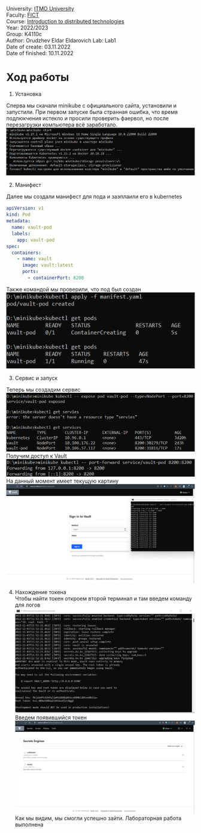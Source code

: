 University: [ITMO University](https://itmo.ru/ru/)  
Faculty: [FICT](https://fict.itmo.ru)  
Course: [Introduction to distributed technologies](https://github.com/itmo-ict-faculty/introduction-to-distributed-technologies)  
Year: 2022/2023  
Group: K4110c  
Author: Orudzhev Eldar Eldarovich
Lab: Lab1  
Date of create: 03.11.2022  
Date of finished: 10.11.2022  

# Ход работы
1) Установка  

Сперва мы скачали minikube с официального сайта, установили и запустили. При первом запуске была странная ошибка, что 
время подлюкчения истекло и просили проверить фаервол, но после перезагрузки компьютера всё заработало.  
 ![scr1.png](Screenshots/scr1.png)

2) Манифест

Далее мы создали манифест для пода и заэплаили его в kubernetes
```yaml
apiVersion: v1
kind: Pod
metadata:
  name: vault-pod
  labels:
    app: vault-pod
spec:
  containers:
    - name: vault
      image: vault:latest
      ports:
        - containerPort: 8200
```
Также командой мы проверили, что под был создан  
![scr2.png](Screenshots/scr2.png)

3) Сервис и запуск

Теперь мы создадим сервис  
![scr3.png](Screenshots/scr3.png)  
Получим доступ к Vault  
![scr4.png](Screenshots/scr4.png)  
На данный момент имеет текущую картину
![scr5.png](Screenshots/scr5.png)  

4) Нахождение токена  
Чтобы найти токен откроем второй терминал и там введем команду для логов  
![scr6.png](Screenshots/scr6.png)  
Введем появившийся токен  
![scr7.png](Screenshots/scr7.png)  
Как мы видим, мы смогли успешно зайти. Лабораторная работа выполнена

